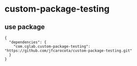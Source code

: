 ﻿# custom-package-testing

## use package
```node
{
  "dependencies": {
    "com.cglab.custom-package-testing": "https://github.com/jfcarocota/custom-package-testing.git"
  }
}
```
